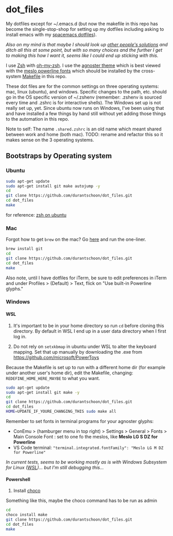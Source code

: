 # dot_files
My dotfiles except for ~/.emacs.d (but now the makefile in this repo has become the single-stop-shop for setting up my dotfiles including asking to install emacs with my [spacemacs dotfiles](https://github.com/durantschoon/.spacemacs.d)).

*Also on my mind is that maybe I should look up [other people's solutions](https://dotfiles.github.io/utilities/) and ditch all this at some point, but with so many choices and the further I get to making this how I want it, seems like I could end up sticking with this.*

I use [Zsh](http://www.zsh.org/) with [oh-my-zsh](https://github.com/robbyrussell/oh-my-zsh). I use the [agnoster theme](https://github.com/agnoster/agnoster-zsh-theme) which is best viewed with the [meslo powerline fonts](https://github.com/powerline/fonts) which should be installed by the cross-system [Makefile](./Makefile) in this repo.

These dot files are for the common settings on three operating systems: mac, linux (ubuntu), and windows. Specific changes to the path, etc. should go in the OS specific version of ~/.zshenv (remember: .zshenv is sourced every time and .zshrc is for interactive shells). The Windows set up is not really set up, yet. Since ubuntu now runs on Windows, I've been using that and have installed a few things by hand still without yet adding those things to the automation in this repo.

Note to self: The name `.shared.zshrc` is an old name which meant shared between work and home (both mac). TODO: rename and refactor this so it makes sense on the 3 operating systems.

## Bootstraps by Operating system

### Ubuntu

```sh
sudo apt-get update
sudo apt-get install git make autojump -y
cd
git clone https://github.com/durantschoon/dot_files.git
cd dot_files
make
```

for reference: [zsh on ubuntu](https://gist.github.com/tsabat/1498393)

### Mac

Forgot how to get `brew` on the mac? Go [here](https://brew.sh/) and run the one-liner. 

```sh
brew install git
cd
git clone https://github.com/durantschoon/dot_files.git
cd dot_files
make
```

Also note, until I have dotfiles for iTerm, be sure to edit preferences in iTerm and under Profiles > (Default) > Text, flick on "Use built-in Powerline glyphs."

### Windows

#### WSL

1. It's important to be in your home directory so run `cd` before cloning this directory. By default in WSL I end up in a user data directory when I first log in.

2. Do not rely on `setxkbmap` in ubuntu under WSL to alter the keyboard mapping. Set that up manually by downloading the .exe from https://github.com/microsoft/PowerToys

Because the Makefile is set up to run with a different home dir (for example under another user's home dir), edit the Makefile, changing: `REDEFINE_HOME_HERE_MAYBE` to what you want.

 ```sh
sudo apt-get update
sudo apt-get install git make -y
cd
git clone https://github.com/durantschoon/dot_files.git
cd dot_files
HOME=UPDATE_IF_YOURE_CHANGING_THIS sudo make all
```

Remember to set fonts in terminal programs for your agnoster glyphs:
* ConEmu > (hamburger menu in top right) > Settings > General > Fonts > Main Console Font : set to one fo the meslos, like **Meslo LG S DZ for Powerline**
* VS Code terminal: `"terminal.integrated.fontFamily": "Meslo LG M DZ for Powerline"`

*In current tests, seems to be working mostly as is with Windows Subsystem for Linux ([WSL](https://learn.microsoft.com/en-us/windows/wsl/install))... but I'm still debugging this...*

#### Powershell

 1. Install [choco](https://chocolatey.org/install#individual)

Something like this, maybe the choco command has to be run as admin

 ```sh
cd
choco install make
git clone https://github.com/durantschoon/dot_files.git
cd dot_files
make
```

